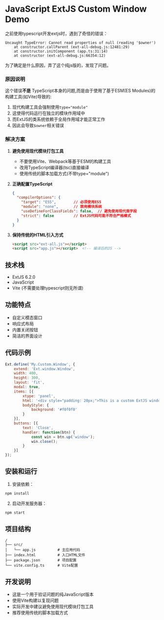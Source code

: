 # JavaScript ExtJS Custom Window Demo

之前使用typescript开发extjs时，遇到了奇怪的错误：

```
Uncaught TypeError: Cannot read properties of null (reading '$owner')
    at constructor.callParent (ext-all-debug.js:12481:29)
    at constructor.initComponent (app.ts:31:14)
    at constructor (ext-all-debug.js:66354:12)
```

为了确定是什么原因，弄了这个纯js版的，发现了问题。

### 原因说明

这个错误**不是** TypeScript本身的问题,而是由于使用了基于ESM(ES Modules)的构建工具(如Vite)导致的:

1. 现代构建工具会强制使用`type="module"`
2. 这使得代码运行在独立的模块作用域中
3. 而ExtJS的类系统依赖于全局作用域才能正常工作
4. 因此会导致`$owner`相关错误

### 解决方案

1. **避免使用现代模块打包工具**
   - 不要使用Vite、Webpack等基于ESM的构建工具
   - 改用TypeScript编译器(tsc)直接编译
   - 使用传统的脚本加载方式(不带type="module")

2. **正确配置TypeScript**
   ```json
   {
     "compilerOptions": {
       "target": "ES5",        // 必须使用ES5
       "module": "none",       // 禁用模块系统
       "useDefineForClassFields": false,  // 避免使用现代类字段
       "strict": false         // ExtJS代码可能不符合严格模式
     }
   }
   ```

3. **保持传统的HTML引入方式**
   ```html
   <script src="ext-all.js"></script>
   <script src="app.js"></script>  <!-- 编译后的JS -->
   ```

## 技术栈

- ExtJS 6.2.0
- JavaScript
- Vite (不需要处理typescript则无所谓)

## 功能特点

- 自定义模态窗口
- 响应式布局
- 内置关闭按钮
- 简洁的界面设计

## 代码示例

```javascript
Ext.define('My.Custom.Window', {
    extend: 'Ext.window.Window',
    width: 400,
    height: 300,
    layout: 'fit',
    modal: true,
    items: [{
        xtype: 'panel',
        html: '<div style="padding: 20px;">This is a custom ExtJS window!</div>',
        bodyStyle: {
            background: '#f0f0f0'
        }
    }],
    buttons: [{
        text: 'Close',
        handler: function(btn) {
            const win = btn.up('window');
            win.close();
        }
    }]
});
```

## 安装和运行

1. 安装依赖：
```bash
npm install
```

2. 启动开发服务器：
```bash
npm start
```

## 项目结构

```
/
├── src/
│   └── app.js          # 主应用代码
├── index.html          # 入口HTML文件
├── package.json        # 项目配置
└── vite.config.ts      # Vite配置
```

## 开发说明

- 这是一个用于验证问题的纯JavaScript版本
- 使用Vite构建以复现问题
- 实际开发中建议避免使用现代模块打包工具
- 推荐使用传统的脚本加载方式
